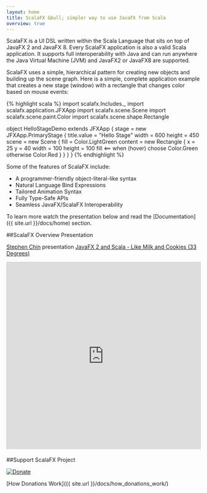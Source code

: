 ```yaml
---
layout: home
title: ScalaFX &bull; simpler way to use JavaFX from Scala
overview: true
---
```


ScalaFX is a UI DSL written within the Scala Language that sits on top of JavaFX 2 and JavaFX 8. 
Every ScalaFX application is also a valid Scala application. It supports full interoperability with Java and can run anywhere the Java Virtual Machine (JVM) and JavaFX2 or JavaFX8 are supported.

ScalaFX uses a simple, hierarchical pattern for creating new objects and building up the scene graph. Here is a simple, complete application example that creates a new stage (window) with a rectangle that changes color based on mouse events:

{% highlight scala %}
import scalafx.Includes._
import scalafx.application.JFXApp
import scalafx.scene.Scene
import scalafx.scene.paint.Color
import scalafx.scene.shape.Rectangle

object HelloStageDemo extends JFXApp {
  stage = new JFXApp.PrimaryStage {
    title.value = "Hello Stage"
    width = 600
    height = 450
    scene = new Scene {
      fill = Color.LightGreen
      content = new Rectangle {
        x = 25
        y = 40
        width = 100
        height = 100
        fill <== when (hover) choose Color.Green otherwise Color.Red
      }
    }
  }
}
{% endhighlight %}

Some of the features of ScalaFX include:

* A programmer-friendly object-literal-like syntax
* Natural Language Bind Expressions
* Tailored Animation Syntax
* Fully Type-Safe APIs
* Seamless JavaFX/ScalaFX Interoperability

To learn more watch the presentation below and read the [Documentation]({{ site.url }}/docs/home) section.

##ScalaFX Overview Presentation

[Stephen Chin](http://steveonjava.com) presentation [JavaFX 2 and Scala - Like Milk and Cookies (33 Degrees)](Https://www.slideshare.net/steveonjava/javafx-2-and-scala-like-milk-and-cookies-33rd-degrees) 

<iframe src="http://www.slideshare.net/slideshow/embed_code/12148807" width="599" height="487" frameborder="0" marginwidth="0" marginheight="0" scrolling="no" style="border:1px solid #CCC; border-width:1px 1px 0; margin-bottom:5px; max-width: 100%;" allowfullscreen> </iframe> <div style="margin-bottom:5px">  </div>

##Support ScalaFX Project

<a href="https://www.paypal.com/cgi-bin/webscr?cmd=_s-xclick&hosted_button_id=QTHP3D2X4F3W4">
  <img src="https://www.paypal.com/en_US/i/btn/btn_donateCC_LG.gif" alt="Donate">
</a>

[How Donations Work]({{ site.url }}/docs/how_donations_work/)